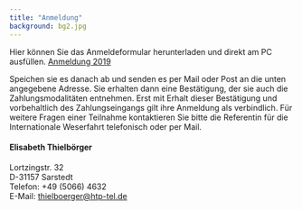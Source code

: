 ```yaml
---
title: "Anmeldung"
background: bg2.jpg
---
```

Hier können Sie das Anmeldeformular herunterladen und direkt am PC ausfüllen.
<a href="assets/images/Anmeldeformular_ausfuellbar_2019.pdf
" class="btn btn-outline-inverse btn-sm">Anmeldung 2019</a>

Speichen sie es danach ab und senden es per Mail oder Post an die unten angegebene Adresse. 
Sie erhalten dann eine Bestätigung, der sie auch die Zahlungsmodalitäten entnehmen. Erst mit Erhalt dieser Bestätigung und vorbehaltlich des Zahlungseingangs gilt ihre Anmeldung als verbindlich.
Für weitere Fragen einer Teilnahme kontaktieren Sie bitte die Referentin für die Internationale Weserfahrt telefonisch oder per Mail.

#### Elisabeth Thielbörger
Lortzingstr. 32  
D-31157 Sarstedt  
Telefon: +49 (5066) 4632  
E-Mail: <thielboerger@htp-tel.de>
